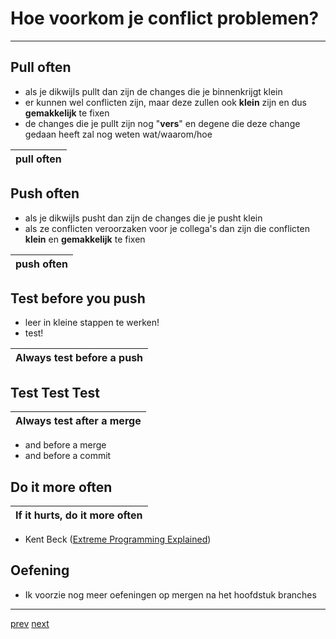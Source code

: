 # Hoe voorkom je conflict problemen? 

****
## Pull often
* als je dikwijls pullt dan zijn de changes die je binnenkrijgt klein
* er kunnen wel conflicten zijn, maar deze zullen ook **klein** zijn en dus **gemakkelijk** te fixen 
* de changes die je pullt zijn nog "**vers**" en degene die deze change gedaan heeft zal nog weten wat/waarom/hoe

| pull often | 
|---|

## Push often 
* als je dikwijls pusht dan zijn de changes die je pusht klein 
* als ze conflicten veroorzaken voor je collega's dan zijn die conflicten **klein** en **gemakkelijk** te fixen  

| push often | 
|---|

## Test before you push 
* leer in kleine stappen te werken! 
* test! 

| Always test before a push | 
| ---| 

## Test Test Test

| Always test after a merge | 
| ---| 
* and before a merge
* and before a commit 


## Do it more often
| If it hurts, do it more often|
|---|
* Kent Beck ([Extreme Programming Explained](https://www.agilealliance.org/glossary/xp))

## Oefening
* Ik voorzie nog meer oefeningen op mergen na het hoofdstuk branches



---
[prev](03_conflicten.md)
[next](../05_branches/01_branches.md)

